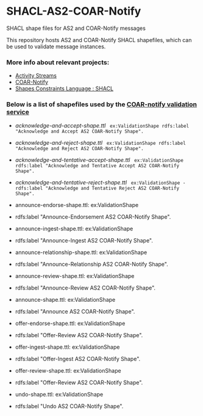 # SHACL-AS2-COAR-Notify
SHACL shape files for AS2 and COAR-Notify messages

This repository hosts AS2 and COAR-Notify SHACL shapefiles, which can be used to validate message instances.

### More info about relevant projects: 
- [Activity Streams](https://www.w3.org/TR/activitystreams-core/)
- [COAR-Notify](https://www.coar-repositories.org/notify/)
- [Shapes Constraints Language : SHACL](https://www.w3.org/TR/shacl/)

### Below is a list of shapefiles used by the  [COAR-notify validation service](https://notify-inbox.info/)
- *acknowledge-and-accept-shape.ttl*
` ex:ValidationShape rdfs:label "Acknowledge and Accept AS2 COAR-Notify Shape".`

- *acknowledge-and-reject-shape.ttl*
` ex:ValidationShape rdfs:label "Acknowledge and Reject AS2 COAR-Notify Shape".`

- *acknowledge-and-tentative-accept-shape.ttl*
` ex:ValidationShape rdfs:label "Acknowledge and Tentative Accept AS2 COAR-Notify Shape".`

- *acknowledge-and-tentative-reject-shape.ttl*
` ex:ValidationShape - rdfs:label "Acknowledge and Tentative Reject AS2 COAR-Notify Shape".`

- announce-endorse-shape.ttl: ex:ValidationShape
- rdfs:label "Announce-Endorsement AS2 COAR-Notify Shape".

- announce-ingest-shape.ttl: ex:ValidationShape
- rdfs:label "Announce-Ingest AS2 COAR-Notify Shape".

- announce-relationship-shape.ttl: ex:ValidationShape
- rdfs:label "Announce-Relationship AS2 COAR-Notify Shape".

- announce-review-shape.ttl: ex:ValidationShape
- rdfs:label "Announce-Review AS2 COAR-Notify Shape".

- announce-shape.ttl: ex:ValidationShape
- rdfs:label "Announce AS2 COAR-Notify Shape".

- offer-endorse-shape.ttl: ex:ValidationShape
- rdfs:label "Offer-Review AS2 COAR-Notify Shape".

- offer-ingest-shape.ttl: ex:ValidationShape
- rdfs:label "Offer-Ingest AS2 COAR-Notify Shape".

- offer-review-shape.ttl: ex:ValidationShape
- rdfs:label "Offer-Review AS2 COAR-Notify Shape".

- undo-shape.ttl: ex:ValidationShape
- rdfs:label "Undo AS2 COAR-Notify Shape".

